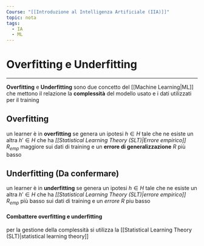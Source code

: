 ```yaml
---
Course: "[[Introduzione al Intelligenza Artificiale (IIA)]]"
topic: nota
tags:
  - IA
  - ML
---
```


# Overfitting e Underfitting
---
__Overfitting__ e __Underfitting__ sono due concetto del [[Machine Learning|ML]] che mettono il relazione la __complessità__ del modello usato e i dati utilizzati per il training 

## Overfitting
un learner è in  __overfitting__ se genera un ipotesi $h \in H$  tale che ne esiste un altra  $h' \in H$ che ha _[[Statistical Learning Theory (SLT)|Errore empirico]]_ $R_{emp}$ maggiore sui dati di training e un __errore di generalizzazione__ $R$ più basso

## Underfitting (Da confermare)
un learner è in  __underfitting__ se genera un ipotesi $h \in H$ tale che  ne esiste un altra  $h' \in H$ che ha _[[Statistical Learning Theory (SLT)|errore empirico]]_ $R_{emp}$ più basso sui dati di training e un _errore_ $R$ piu basso

#### Combattere overfitting e underfitting
per la gestione della complessità si utilizza la [[Statistical Learning Theory (SLT)|statistical learning theory]] 
